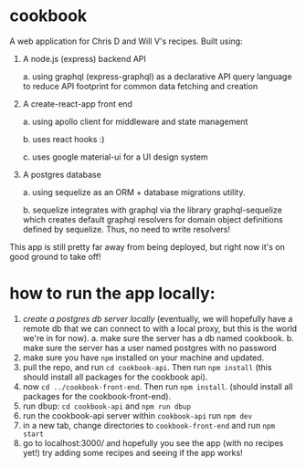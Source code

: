 # cookbook
A web application for Chris D and Will V's recipes. Built using:
1. A node.js (express) backend API 

    a. using graphql (express-graphql) as a declarative API query language to reduce API footprint for common data fetching and creation

2. A create-react-app front end
    
    a. using apollo client for middleware and state management
    
    b. uses react hooks :)
    
    c. uses google material-ui for a UI design system
    
3. A postgres database
    
    a. using sequelize as an ORM + database migrations utility.
    
    b. sequelize integrates with graphql via the library graphql-sequelize which creates default graphql resolvers for domain object definitions defined by sequelize. Thus, no need to write resolvers!
    
This app is still pretty far away from being deployed, but right now it's on good ground to take off!

# how to run the app locally:
1. *create a postgres db server locally* (eventually, we will hopefully have a remote db that we can connect to with a local proxy, but this is the world we're in for now).
    a. make sure the server has a db named cookbook.
    b. make sure the server has a user named postgres with no password
2. make sure you have `npm` installed on your machine and updated.
3. pull the repo, and run `cd cookbook-api`. Then run `npm install` (this should install all packages for the cookbook api).
4. now `cd ../cookbook-front-end`. Then run `npm install`. (should install all packages for the cookbook-front-end).
5. run dbup: `cd cookbook-api` and `npm run dbup`
6. run the cookbook-api server within `cookbook-api` run `npm dev`
7. in a new tab, change directories to `cookbook-front-end` and run `npm start`
8. go to localhost:3000/ and hopefully you see the app (with no recipes yet!) try adding some recipes and seeing if the app works!
 
